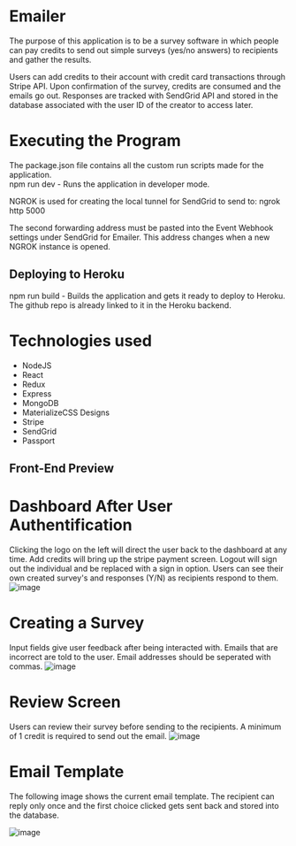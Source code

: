 # Emailer

The purpose of this application is to be a survey software in which people can pay credits to send out simple surveys (yes/no answers) to recipients and gather the results.

Users can add credits to their account with credit card transactions through Stripe API. Upon confirmation of the survey, credits are consumed and the emails go out. Responses are tracked with SendGrid API and stored in the database associated with the user ID of the creator to access later.

# Executing the Program

The package.json file contains all the custom run scripts made for the application. \
npm run dev - Runs the application in developer mode.

NGROK is used for creating the local tunnel for SendGrid to send to:
ngrok http 5000

The second forwarding address must be pasted into the Event Webhook settings under SendGrid for Emailer. This address changes when a new NGROK instance is opened.

## Deploying to Heroku

npm run build - Builds the application and gets it ready to deploy to Heroku. The github repo is already linked to it in the Heroku backend.

# Technologies used

- NodeJS
- React
- Redux
- Express
- MongoDB
- MaterializeCSS Designs
- Stripe
- SendGrid
- Passport

## Front-End Preview
# Dashboard After User Authentification
Clicking the logo on the left will direct the user back to the dashboard at any time. Add credits will bring up the stripe payment screen. Logout will sign out the individual and be replaced with a sign in option. Users can see their own created survey's and responses (Y/N) as recipients respond to them.
![image](https://user-images.githubusercontent.com/29129116/160463253-a24d6d21-7914-44ad-a151-167510ab5820.png)

# Creating a Survey
Input fields give user feedback after being interacted with. Emails that are incorrect are told to the user. Email addresses should be seperated with commas.
![image](https://user-images.githubusercontent.com/29129116/160464136-914c3909-0973-4a29-8b5c-fbac268f94b5.png)

# Review Screen
Users can review their survey before sending to the recipients. A minimum of 1 credit is required to send out the email.
![image](https://user-images.githubusercontent.com/29129116/160464386-b99f0111-0b4d-45c8-aa91-13556eda4d5f.png)

# Email Template
The following image shows the current email template. The recipient can reply only once and the first choice clicked gets sent back and stored into the database.

![image](https://user-images.githubusercontent.com/29129116/160845940-981c7448-ccdf-4f80-bbc6-c5ab5e3ed667.png)

